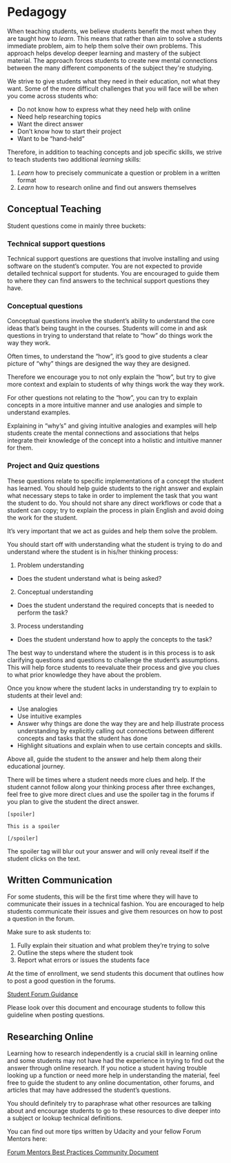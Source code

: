 # Pedagogy

When teaching students, we believe students benefit the most when they are taught how to _learn_. This means that rather than aim to solve a students immediate problem, aim to help them solve their own problems. This approach helps develop deeper learning and mastery of the subject material. The approach forces students to create new mental connections between the many different components of the subject they're studying.

We strive to give students what they need in their education, not what they want. Some of the more difficult challenges that you will face will be when you come across students who:

- Do not know how to express what they need help with online
- Need help researching topics
- Want the direct answer
- Don’t know how to start their project
- Want to be “hand-held”

Therefore, in addition to teaching concepts and job specific skills, we strive to teach students two additional _learning_ skills:

1. _Learn_ how to precisely communicate a question or problem in a written format
2. _Learn_ how to research online and find out answers themselves

## Conceptual Teaching
Student questions come in mainly three buckets:

### Technical support questions

Technical support questions are questions that involve installing and using software on the student’s computer. You are not expected to provide detailed technical support for students. You are encouraged to guide them to where they can find answers to the technical support questions they have.

### Conceptual questions

Conceptual questions involve the student’s ability to understand the core ideas that’s being taught in the courses. Students will come in and ask questions in trying to understand that relate to “how” do things work the way they work.

Often times, to understand the “how”, it’s good to give students a clear picture of “why” things are designed the way they are designed.

Therefore we encourage you to not only explain the “how”, but try to give more context and explain to students of why things work the way they work.

For other questions not relating to the “how”, you can try to explain concepts in a more intuitive manner and use analogies and simple to understand examples. 

Explaining in “why’s” and giving intuitive analogies and examples will help students create the mental connections and associations that helps integrate their knowledge of the concept into a holistic and intuitive manner for them.

### Project and Quiz questions

These questions relate to specific implementations of a concept the student has learned. You should help guide students to the right answer and explain what necessary steps to take in order to implement the task that you want the student to do. You should not share any direct workflows or code that a student can copy; try to explain the process in plain English and avoid doing the work for the student.

It’s very important that we act as guides and help them solve the problem.

You should start off with understanding what the student is trying to do and understand where the student is in his/her thinking process:

1. Problem understanding
 - Does the student understand what is being asked?
2. Conceptual understanding
 - Does the student understand the required concepts that is needed to perform the task?
3. Process understanding
 - Does the student understand how to apply the concepts to the task?

The best way to understand where the student is in this process is to ask clarifying questions and questions to challenge the student’s assumptions. This will help force students to reevaluate their process and give you clues to what prior knowledge they have about the problem.

Once you know where the student lacks in understanding try to explain to students at their level and:

* Use analogies
* Use intuitive examples
* Answer why things are done the way they are and help illustrate process understanding by explicitly calling out connections between different concepts and tasks that the student has done
* Highlight situations and explain when to use certain concepts and skills.


Above all, guide the student to the answer and help them along their educational journey. 

There will be times where a student needs more clues and help. If the student cannot follow along your thinking process after three exchanges, feel free to give more direct clues and use the spoiler tag in the forums if you plan to give the student the direct answer.

    [spoiler]

    This is a spoiler

    [/spoiler]

The spoiler tag will blur out your answer and will only reveal itself if the student clicks on the text.

## Written Communication
For some students, this will be the first time where they will have to communicate their issues in a technical fashion. You are encouraged to help students communicate their issues and give them resources on how to post a question in the forum.

Make sure to ask students to:

1. Fully explain their situation and what problem they’re trying to solve
2. Outline the steps where the student took
3. Report what errors or issues the students face

At the time of enrollment, we send students this document that outlines how to post a good question in the forums.

[Student Forum Guidance](https://drive.google.com/open?id=1vgErB9RadTRXeV2Ih20ydJ32O-lYfNKf7qIFxunJdcQ)

Please look over this document and encourage students to follow this guideline when posting questions.

## Researching Online
Learning how to research independently is a crucial skill in learning online and some students may not have had the experience in trying to find out the answer through online research. If you notice a student having trouble looking up a function or need more help in understanding the material, feel free to guide the student to any online documentation, other forums, and articles that may have addressed the student’s questions.

You should definitely try to paraphrase what other resources are talking about and encourage students to go to these resources to dive deeper into a subject or lookup technical definitions.

You can find out more tips written by Udacity and your fellow Forum Mentors here:

[Forum Mentors Best Practices Community Document](https://drive.google.com/open?id=1QTj-Kj5jQemeCnSokasdKXvMD1hPhV3nIm_l0iAQNig)
